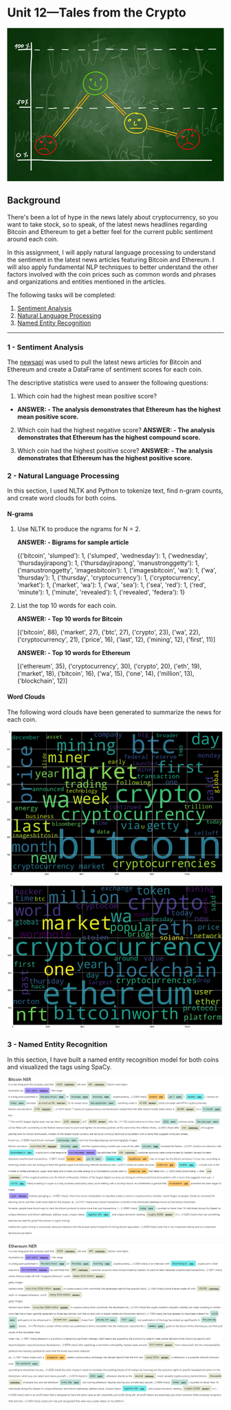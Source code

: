 # Unit 12—Tales from the Crypto

![Stock Sentiment](Images/sentimental.jpeg)

## Background

There's been a lot of hype in the news lately about cryptocurrency, so you want to take stock, so to speak, of the latest news headlines regarding Bitcoin and Ethereum to get a better feel for the current public sentiment around each coin.

In this assignment, I will apply natural language processing to understand the sentiment in the latest news articles featuring Bitcoin and Ethereum. I will also apply fundamental NLP techniques to better understand the other factors involved with the coin prices such as common words and phrases and organizations and entities mentioned in the articles.

The following tasks will be completed:

1. [Sentiment Analysis](#1---Sentiment-Analysis)
2. [Natural Language Processing](#2---Natural-Language-Processing)
3. [Named Entity Recognition](#3---Named-Entity-Recognition)

---


### 1 - Sentiment Analysis

The [newsapi](https://newsapi.org/) was used to pull the latest news articles for Bitcoin and Ethereum and create a DataFrame of sentiment scores for each coin.

The descriptive statistics were used to answer the following questions:

1. Which coin had the highest mean positive score?
- **ANSWER: - The analysis demonstrates that Ethereum has the highest mean positive score.** 

2. Which coin had the highest negative score?
**ANSWER: - The analysis demonstrates that Ethereum has the highest compound score.** 

3. Which coin had the highest positive score?
**ANSWER: - The analysis demonstrates that Ethereum has the highest positive score.** 


### 2 - Natural Language Processing

In this section, I used NLTK and Python to tokenize text, find n-gram counts, and create word clouds for both coins. 

#### N-grams


1.  Use NLTK to produce the ngrams for N = 2.

    **ANSWER: - Bigrams for sample article**

    {('bitcoin', 'slumped'): 1, ('slumped', 'wednesday'): 1, ('wednesday', 'thursdayjirapong'): 1, ('thursdayjirapong', 'manustronggetty'): 1, ('manustronggetty', 'imagesbitcoin'): 1, ('imagesbitcoin', 'wa'): 1, ('wa', 'thursday'): 1, ('thursday', 'cryptocurrency'): 1, ('cryptocurrency', 'market'): 1, ('market', 'wa'): 1, ('wa', 'sea'): 1, ('sea', 'red'): 1, ('red', 'minute'): 1, ('minute', 'revealed'): 1, ('revealed', 'federa'): 1}

2. List the top 10 words for each coin.

    **ANSWER: - Top 10 words for Bitcoin**

    [('bitcoin', 88),
    ('market', 27),
    ('btc', 27),
    ('crypto', 23),
    ('wa', 22),
    ('cryptocurrency', 21),
    ('price', 16),
    ('last', 12),
    ('mining', 12),
    ('first', 11)]

    **ANSWER: - Top 10 words for Ethereum**

    [('ethereum', 35),
    ('cryptocurrency', 30),
    ('crypto', 20),
    ('eth', 19),
    ('market', 18),
    ('bitcoin', 16),
    ('wa', 15),
    ('one', 14),
    ('million', 13),
    ('blockchain', 12)]

#### Word Clouds

The following word clouds have been generated to summarize the news for each coin.

![btc-word-cloud.png](Images/btc-word-cloud.png)

![eth-word-cloud.png](Images/eth-word-cloud.png)


### 3 - Named Entity Recognition

In this section, I have built a named entity recognition model for both coins and visualized the tags using SpaCy.

![btc-ner.png](Images/btc-ner.png)

![eth-ner.png](Images/eth-ner.png)


